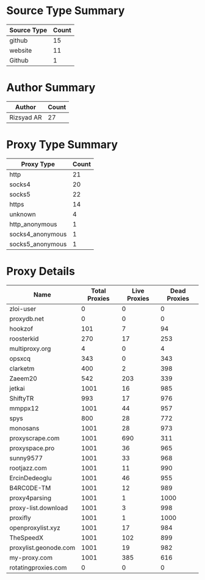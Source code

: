 # Source Type Summary

| Source Type | Count |
|-------------|-------|
| github | 15 |
| website | 11 |
| Github | 1 |


# Author Summary

| Author | Count |
|--------|-------|
| Rizsyad AR | 27 |


# Proxy Type Summary

| Proxy Type | Count |
|------------|-------|
| http | 21 |
| socks4 | 20 |
| socks5 | 22 |
| https | 14 |
| unknown | 4 |
| http_anonymous | 1 |
| socks4_anonymous | 1 |
| socks5_anonymous | 1 |


# Proxy Details

| Name | Total Proxies | Live Proxies | Dead Proxies |
|------|---------------|--------------|---------------|
| zloi-user | 0 | 0 | 0 |
| proxydb.net | 0 | 0 | 0 |
| hookzof | 101 | 7 | 94 |
| roosterkid | 270 | 17 | 253 |
| multiproxy.org | 4 | 0 | 4 |
| opsxcq | 343 | 0 | 343 |
| clarketm | 400 | 2 | 398 |
| Zaeem20 | 542 | 203 | 339 |
| jetkai | 1001 | 16 | 985 |
| ShiftyTR | 993 | 17 | 976 |
| mmppx12 | 1001 | 44 | 957 |
| spys | 800 | 28 | 772 |
| monosans | 1001 | 28 | 973 |
| proxyscrape.com | 1001 | 690 | 311 |
| proxyspace.pro | 1001 | 36 | 965 |
| sunny9577 | 1001 | 33 | 968 |
| rootjazz.com | 1001 | 11 | 990 |
| ErcinDedeoglu | 1001 | 46 | 955 |
| B4RC0DE-TM | 1001 | 12 | 989 |
| proxy4parsing | 1001 | 1 | 1000 |
| proxy-list.download | 1001 | 3 | 998 |
| proxifly | 1001 | 1 | 1000 |
| openproxylist.xyz | 1001 | 17 | 984 |
| TheSpeedX | 1001 | 102 | 899 |
| proxylist.geonode.com | 1001 | 19 | 982 |
| my-proxy.com | 1001 | 385 | 616 |
| rotatingproxies.com | 0 | 0 | 0 |

